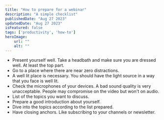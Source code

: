 ```yaml
---
title: "How to prepare for a webinar"
description: "A simple checklist"
publishedDate: "Aug 27 2023"
updatedDate: "Aug 27 2023"
isFeatured: false
tags: ['productivity', 'how-to']
heroImage:
    url: ""
    alt: ""
---
```


- Present yourself well. Take a headbath and make sure you are dressed well. At least the top part.
- Go to a place where there are near zero distractions. 
- A well lit place is necessary. You should have the light source in a way that you face is well lit.
- Check the microphones of your devices. A bad sound quality is very unacceptable. People may compromise on the video but won't on audio.
- List of the topics you want to discuss.
- Prepare a good introduction about yourself. 
- Dive into the topics according to the list prepared.
- Have closing anchors. Like subscribing to your channels or newsletter.

